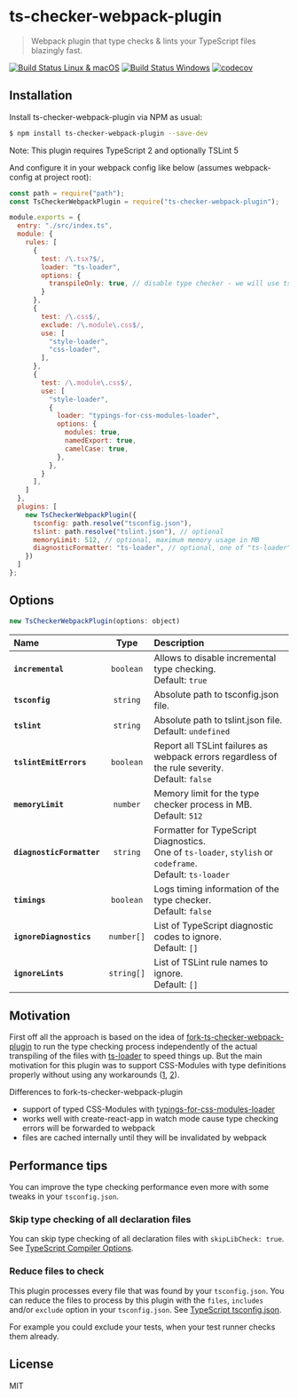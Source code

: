 # ts-checker-webpack-plugin
> Webpack plugin that type checks & lints your TypeScript files blazingly fast.

[![Build Status Linux & macOS][build-travis-badge]][build-travis] [![Build Status Windows][build-appveyor-badge]][build-appveyor] [![codecov][codecov-badge]][codecov]

## Installation

Install ts-checker-webpack-plugin via NPM as usual:

```sh
$ npm install ts-checker-webpack-plugin --save-dev
```

Note: This plugin requires TypeScript 2 and optionally TSLint 5

And configure it in your webpack config like below (assumes webpack-config at project root):

```js
const path = require("path");
const TsCheckerWebpackPlugin = require("ts-checker-webpack-plugin");

module.exports = {
  entry: "./src/index.ts",
  module: {
    rules: [
      {
        test: /\.tsx?$/,
        loader: "ts-loader",
        options: {
          transpileOnly: true, // disable type checker - we will use ts-checker-webpack-plugin for that :)
        }
      },
      {
        test: /\.css$/,
        exclude: /\.module\.css$/,
        use: [
          "style-loader",
          "css-loader",
        ],
      },
      {
        test: /\.module\.css$/,
        use: [
          "style-loader",
          {
            loader: "typings-for-css-modules-loader",
            options: {
              modules: true,
              namedExport: true,
              camelCase: true,
            },
          },
        }
      ],
    ]
  },
  plugins: [
    new TsCheckerWebpackPlugin({
      tsconfig: path.resolve("tsconfig.json"),
      tslint: path.resolve("tslint.json"), // optional
      memoryLimit: 512, // optional, maximum memory usage in MB
      diagnosticFormatter: "ts-loader", // optional, one of "ts-loader", "stylish", "codeframe"
    })
  ]
};
```

## Options

```js
new TsCheckerWebpackPlugin(options: object)
```

|Name|Type|Description|
|:--|:--:|:----------|
|**`incremental`**|`boolean`|Allows to disable incremental type checking. <br>Default: `true`|
|**`tsconfig`**|`string`|Absolute path to tsconfig.json file.|
|**`tslint`**|`string`|Absolute path to tslint.json file. <br>Default: `undefined`|
|**`tslintEmitErrors`**|`boolean`|Report all TSLint failures as webpack errors regardless of the rule severity. <br>Default: `false`|
|**`memoryLimit`**|`number`|Memory limit for the type checker process in MB. <br>Default: `512`|
|**`diagnosticFormatter`**|`string`|Formatter for TypeScript Diagnostics. <br>One of `ts-loader`, `stylish` or `codeframe`.<br> Default: `ts-loader`|
|**`timings`**|`boolean`|Logs timing information of the type checker. <br>Default: `false`|
|**`ignoreDiagnostics`**|`number[]`|List of TypeScript diagnostic codes to ignore. <br>Default: `[]`|
|**`ignoreLints`**|`string[]`|List of TSLint rule names to ignore. <br>Default: `[]`|


## Motivation

First off all the approach is based on the idea of [fork-ts-checker-webpack-plugin](https://github.com/Realytics/fork-ts-checker-webpack-plugin) to run the type checking process independently of the actual transpiling of the files with [ts-loader](https://github.com/TypeStrong/ts-loader) to speed things up.
But the main motivation for this plugin was to support CSS-Modules with type definitions properly without using any workarounds ([1](https://github.com/Jimdo/typings-for-css-modules-loader/issues/33#issuecomment-303330819), [2](https://github.com/Quramy/typed-css-modules/issues/2#issuecomment-260391196)).

Differences to fork-ts-checker-webpack-plugin
- support of typed CSS-Modules with [typings-for-css-modules-loader](https://github.com/Jimdo/typings-for-css-modules-loader)
- works well with create-react-app in watch mode cause type checking errors will be forwarded to webpack
- files are cached internally until they will be invalidated by webpack

## Performance tips
You can improve the type checking performance even more with some tweaks in your `tsconfig.json`.

### Skip type checking of all declaration files

You can skip type checking of all declaration files with `skipLibCheck: true`. See [TypeScript Compiler Options](https://www.typescriptlang.org/docs/handbook/compiler-options.html).

### Reduce files to check
This plugin processes every file that was found by your `tsconfig.json`. You can reduce the files to process by this plugin with the `files`, `includes` and/or `exclude` option in your `tsconfig.json`. See [TypeScript tsconfig.json](https://www.typescriptlang.org/docs/handbook/tsconfig-json.html).

For example you could exclude your tests, when your test runner checks them already.  

## License

MIT


[build-travis-badge]: https://travis-ci.org/zinserjan/ts-checker-webpack-plugin.svg?branch=master
[build-travis]: https://travis-ci.org/zinserjan/ts-checker-webpack-plugin
[build-appveyor-badge]: https://ci.appveyor.com/api/projects/status/r6g3yxa1uxefswt0/branch/master?svg=true
[build-appveyor]: https://ci.appveyor.com/project/zinserjan/ts-checker-webpack-plugin
[codecov-badge]: https://codecov.io/gh/zinserjan/ts-checker-webpack-plugin/branch/master/graph/badge.svg
[codecov]: https://codecov.io/gh/zinserjan/ts-checker-webpack-plugin
